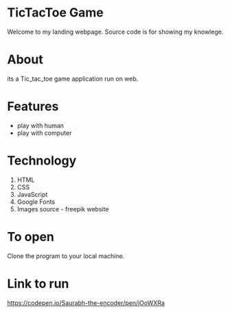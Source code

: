 # TicTacToe Game
Welcome to my landing webpage. Source code is for showing my knowlege.

# About
its a Tic_tac_toe game application run on web.

# Features
- play with human
- play with computer

# Technology
1. HTML
2. CSS
3. JavaScript
4. Google Fonts
5. Images source - freepik website

# To open
Clone the program to your local machine.

# Link to run
https://codepen.io/Saurabh-the-encoder/pen/jOoWXRa

